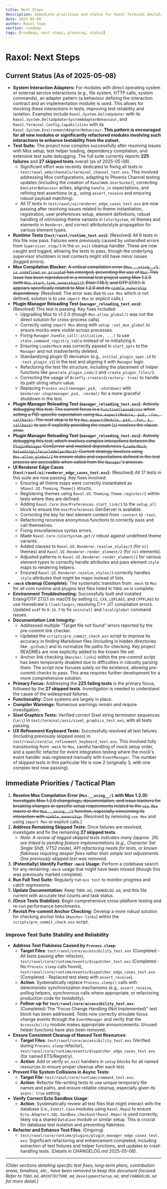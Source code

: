 ```yaml
---
title: Next Steps
description: Immediate priorities and status for Raxol Terminal Emulator development
date: 2025-05-08
author: Raxol Team
section: roadmap
tags: [roadmap, next steps, planning, status]
---
```


# Raxol: Next Steps

## Current Status (As of 2025-05-08)

- **System Interaction Adapters:** For modules with direct operating system or external service interactions (e.g., file system, HTTP calls, system commands), an adapter pattern (a behaviour defining the interaction contract and an implementation module) is used.
  This allows for mocking these interactions in tests, improving test reliability and isolation.
  Examples include `Raxol.System.DeltaUpdater` with its `Raxol.System.DeltaUpdaterSystemAdapterBehaviour`,
  and `Raxol.Terminal.Config.Capabilities` with its `Raxol.System.EnvironmentAdapterBehaviour`.
  **This pattern is encouraged for all new modules or significantly refactored modules involving such interactions to enhance testability from the outset.**
- **Test Suite:** The project now compiles successfully after resolving issues with Mox setup, test helper loading, dependency compilation, and extensive test suite debugging. The full suite currently reports **225 failures** and **27 skipped tests** overall (as of 2025-05-08).
  - Significant effort was recently dedicated to fixing all tests in `test/raxol_web/channels/terminal_channel_test.exs`. This involved addressing Mox configurations, adapting to Phoenix Channel testing updates (including the creation of `RaxolWeb.UserSocket`), correcting `EmulatorBehaviour` arities, aligning `handle_in` expectations, and refining test assertions (e.g., using `assert_receive` and ensuring robust payload matching).
  - All 17 tests in `test/raxol/ui/renderer_edge_cases_test.exs` are now passing after resolving issues related to theme instantiation, registration, user preferences setup, element definitions, robust handling of nil/missing theme variants in `ColorSystem`, nil themes and elements in `Renderer`, and correct attribute/style propagation for various element types.
- **Runtime Tests (`test/raxol/runtime_test.exs`):** (Resolved) All 6 tests in this file now pass. Failures were previously caused by unhandled errors from `Supervisor.stop/3` in the `on_exit` cleanup handler. These are now caught and logged, allowing the tests to pass, though the underlying supervisor shutdown in test contexts might still have minor issues (logged errors).
- **Mox Compilation Blocker:** ~~A critical compilation error (`Mox.__using__/1 is undefined or private`) has emerged, preventing the use of `Mox`. This issue has been reproduced in a minimal test project using Mox 1.2.0 (with `Mox.start_link_ownership()`), Elixir 1.18.3, and OTP 27.0.1. It appears specifically related to Mox 1.2.0 and its `nimble_ownership` dependency.~~ (Resolved: The error was due to `use Mox` which is not defined; solution is to use `import Mox` or explicit calls.)
- **Plugin Manager Reloading Test (`manager_reloading_test.exs`):** (Resolved) This test is passing. Key fixes included:
  - Upgrading Mox to v1.2.0 (though `Mox.allow_global/1` was not the direct solution for cross-process calls).
  - Correctly using `import Mox` along with `setup :set_mox_global` to ensure mocks were visible across processes.
  - Fixing `Manager.handle_call(:initialize, ...)` to use `state.command_registry_table` instead of re-initializing it.
  - Ensuring `LoaderMock` was correctly passed in `start_opts` to the `Manager` and not inadvertently deleted.
  - Standardizing plugin ID derivation (e.g., `initial_plugin_spec.id` to `:test_plugin_v1`) in the test and aligning it with `Manager` logic.
  - Refactoring the test file structure, including the placement of helper functions like `generate_plugin_code/2` and `create_plugin_files/3`.
  - Correcting the usage of `Briefly.create(directory: true)` to handle its path string return value.
  - Replacing `Process.exit(manager_pid, :shutdown)` with `GenServer.stop(manager_pid, :normal)` for a more graceful shutdown in the test.
- **Plugin Manager Reloading Test (`manager_reloading_test.exs`):** ~~Actively debugging this test. The current focus is a `FunctionClauseError` when setting a PID-specific expectation using `Mox.expect(Module, pid, :fun, callback)`. The next step is to try `Mox.expect(Module, pid, :fun, 1, callback)` to see if explicitly providing the count (`1`) resolves the clause error.~~
- **Plugin Manager Reloading Test (`manager_reloading_test.exs`):** ~~Actively debugging this test, which involves complex interactions between the `PluginManager` GenServer and mocked dependencies (`LoaderMock`, `ReloadingLifecycleHelperMock`). Current strategy involves using `Mox.allow_global/1` to ensure stubs and expectations defined in the test process are accessible when called from the `Manager`'s process.~~
- **UI Renderer Edge Cases (`test/raxol/ui/renderer_edge_cases_test.exs`):** (Resolved) All 17 tests in this suite are now passing. Key fixes involved:
  - Ensuring all theme maps were correctly instantiated as `%Raxol.UI.Theming.Theme{}` structs.
  - Registering themes using `Raxol.UI.Theming.Theme.register/1` within tests where they are defined.
  - Adding `Raxol.Core.UserPreferences.start_link/1` to the `setup_all` block to ensure the `UserPreferences` GenServer is available.
  - Correcting the key for text element content from `:content` to `:text`.
  - Refactoring recursive anonymous functions to correctly pass and call themselves.
  - Fixing miscellaneous syntax errors.
  - Made `Raxol.Core.ColorSystem.get/2` robust against undefined theme variants.
  - Added clauses to `Raxol.UI.Renderer.resolve_styles/3` (for `nil` themes) and `Raxol.UI.Renderer.render_element/2` (for `nil` elements).
  - Adjusted patterns in `Raxol.UI.Renderer.render_element/2` for various element types to correctly handle attributes and pass element `style` maps to rendering helpers.
  - Ensured `Raxol.UI.Renderer.resolve_styles/3` correctly handles `style` attributes that might be maps instead of lists.
- **`:meck` cleanup (Complete):** The systematic transition from `:meck` to `Mox` for all core runtime and plugins test files listed in `TODO.md` is complete.
- **Environment Troubleshooting:** Successfully built and installed Erlang/OTP 27.0.1 on macOS by setting `CC`, `CXX`, `LDFLAGS`, and `CPPFLAGS` to use Homebrew's `llvm`/`clang++`, resolving C++ JIT compilation errors. Updated `asdf` to `0.16.7` to fix `uninstall` and `local/global` command issues.
- **Documentation Link Integrity:**
  - Addressed multiple "Target file not found" errors reported by the pre-commit link checker.
  - Updated the `scripts/pre_commit_check.exs` script to improve its accuracy in finding Markdown files (including in hidden directories like `.github/`) and to normalize file paths for checking. Key project READMEs are now explicitly added to the known file set.
  - Anchor link checking (`#anchor-links`) within the pre-commit script has been temporarily disabled due to difficulties in robustly parsing them. The script now focuses solely on file existence, allowing pre-commit checks to pass. This area requires further development for a more comprehensive solution.
- **Primary Focus:** Addressing the **225 failing tests** is the primary focus, followed by the **27 skipped tests**. Investigation is needed to understand the cause of the widespread failures.
- **Functionality:** Core systems are largely in place.
- **Compiler Warnings:** Numerous warnings remain and require investigation.
- **Sixel Graphics Tests:** Verified correct Sixel string terminator sequences (`\e\\`) in `test/terminal/ansi/sixel_graphics_test.exs`, with all tests passing.
- **UX Refinement Keyboard Tests:** Successfully resolved all test failures (including previously skipped ones) in `test/raxol/core/ux_refinement_keyboard_test.exs`. This involved fully transitioning from `:meck` to `Mox`, careful handling of mock setup order, and a specific refactor for event integration testing where the mock's event handler was registered manually with `EventManager`. The number of skipped tests in this particular file is now 2 (originally 3, with one complex test now passing).

## Immediate Priorities / Tactical Plan

1. **Resolve Mox Compilation Error (`Mox.__using__/1` with Mox 1.2.0):** ~~Investigate Mox 1.2.0 changelogs, documentation, and issue trackers for breaking changes or specific setup requirements related to the `use Mox` macro or the `Mox.__using__/1` function, especially concerning its interaction with `nimble_ownership`.~~ (Resolved by removing `use Mox` and using `import Mox` or explicit calls.)
2. **Address Remaining Skipped Tests:** Once failures are resolved, investigate and fix the remaining **27 skipped tests**.
   - _Note: A review of tagged skipped tests indicates many (approx. 26) are linked to pending feature implementations (e.g., Character Set Single Shift, VT52 mode), API refactoring needs for tests, or known flakiness requiring deeper fixes rather than simple test adjustments. One previously skipped test was removed._
3. **(Potentially) Identify Further `:meck` Usage:** Perform a codebase search for any remaining `:meck` usage that might have been missed (though this was previously marked complete).
4. **Run Full Test Suite:** Regularly run `mix test` to monitor progress and catch regressions.
5. **Update Documentation:** Keep `TODO.md`, `CHANGELOG.md`, and this file current with accurate test counts and task status.
6. **(Once Tests Stabilize):** Begin comprehensive cross-platform testing and re-run performance benchmarks.
7. **Revisit Pre-commit Anchor Checking:** Develop a more robust solution for checking anchor links (`#anchor-links`) within the `scripts/pre_commit_check.exs` script.

### Improve Test Suite Stability and Reliability

- **Address Test Flakiness Caused by `Process.sleep`**:
  - **Target Files**: `test/raxol/core/accessibility_test.exs` (Completed - All tests passing after refactor), `test/raxol/core/runtime/events/dispatcher_test.exs` (Completed - No `Process.sleep` calls found), `test/raxol/core/runtime/events/dispatcher_edge_cases_test.exs` (Completed - Replaced test sleep with `assert_receive`).
  - **Action**: Systematically replace `Process.sleep()` calls with deterministic synchronization mechanisms (e.g., `assert_receive`, polling helpers, synchronous calls where appropriate, or refactoring production code for testability).
  - **Follow-up for `test/raxol/core/accessibility_test.exs`**: (Completed) The "Focus Change Handling (Not Implemented)" test block has been addressed. Tests now correctly simulate focus change events through the `EventManager` and verify that the `Accessibility` module makes appropriate announcements. Unused helper functions have also been removed.
- **Ensure Consistent Cleanup of Named Test Resources**:
  - **Target Files**: `test/raxol/core/accessibility_test.exs` (Verified during `Process.sleep` refactor), `test/raxol/core/runtime/events/dispatcher_edge_cases_test.exs` (for named ETS/Registry).
  - **Action**: Add or verify `on_exit` handlers in `setup` blocks for all named resources to ensure proper cleanup after each test.
- **Prevent File System Collisions in Async Tests**:
  - **Target File**: `test/raxol/core/runtime/command_test.exs`.
  - **Action**: Refactor file-writing tests to use unique temporary file names and paths, and ensure reliable cleanup, especially given its `async: true` setting.
- **Verify Correct Ecto Sandbox Usage**:
  - **Action**: Systematically review all test files that might interact with the database (i.e., `ExUnit.Case` modules using `Raxol.Repo`) to ensure `Ecto.Adapters.SQL.Sandbox.checkout(Raxol.Repo)` is used correctly, likely via a shared `DataCase` module or similar setup. This is crucial for database test isolation and preventing flakiness.
- **Refactor and Enhance Test Files**: (Ongoing)
  - `test/raxol/core/runtime/plugins/plugin_manager_edge_cases_test.exs`: Significant refactoring and enhancement completed, including extraction of test fixtures and helper functions, and updates to crash handling tests. (Details in CHANGELOG.md 2025-05-08).

---

_(Older sections detailing specific test fixes, long-term plans, contribution areas, timelines, etc., have been removed to keep this document focused. Refer to `TODO.md`, `ARCHITECTURE.md`, `DevelopmentSetup.md`, and `CHANGELOG.md` for more detail.)_
